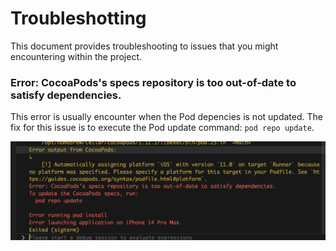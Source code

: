 # Troubleshotting

This document provides troubleshooting to issues that you might encountering within the project.

### Error: CocoaPods's specs repository is too out-of-date to satisfy dependencies.
This error is usually encounter when the Pod depencies is not updated. The fix for this issue is to execute the Pod update command: `pod repo update`.


![Alt text](../docs/images/outdated-pod-dependencies.png "Firebase Emulator:Start Result")